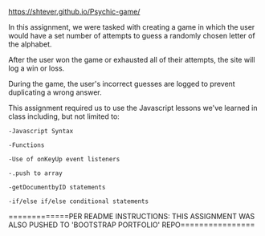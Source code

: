 https://shtever.github.io/Psychic-game/

In this assignment, we were tasked with creating a game in which the user would have a set number of attempts to guess a randomly chosen letter of the alphabet.

After the user won the game or exhausted all of their attempts, the site will log a win or loss.

During the game, the user's incorrect guesses are logged to prevent duplicating a wrong answer.

This assignment required us to use the Javascript lessons we've learned in class including, but not limited to:
    
    -Javascript Syntax
    
    -Functions
    
    -Use of onKeyUp event listeners
    
    -.push to array
   
    -getDocumentbyID statements
   
    -if/else if/else conditional statements

=============PER README INSTRUCTIONS: THIS ASSIGNMENT WAS ALSO PUSHED TO 'BOOTSTRAP PORTFOLIO' REPO================
